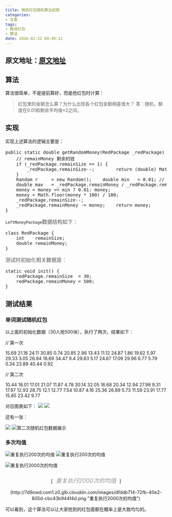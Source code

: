 ```yaml
---
title: 微信红包随机算法初探
categories:
- 文章
tags: 
- 微信红包
- 算法
date: 2016-02-22 09:49:11
---
```


## 原文地址：[原文地址](http://coderroc.com/2015/10/28/%E6%95%B0%E5%AD%A6%E5%92%8C%E7%AE%97%E6%B3%95/%E5%BE%AE%E4%BF%A1%E7%BA%A2%E5%8C%85%E9%9A%8F%E6%9C%BA%E7%AE%97%E6%B3%95%E5%88%9D%E6%8E%A2/)

## 算法

算法很简单，不是提前算好，而是抢红包时计算：
> 红包里的金额怎么算？为什么出现各个红包金额相差很大？
> 答：随机，额度在0.01和剩余平均值*2之间。
<!-- more -->
## 实现

实现上述算法的逻辑主要是：
<pre class="brush:java;toolbar:false">public static double getRandomMoney(RedPackage _redPackage) {    // remainSize 剩余的红包数量
    // remainMoney 剩余的钱
    if (_redPackage.remainSize == 1) {
        _redPackage.remainSize--;        return (double) Math.round(_redPackage.remainMoney * 100) / 100;
    }
    Random r     = new Random();    double min   = 0.01; //
    double max   = _redPackage.remainMoney / _redPackage.remainSize * 2;    double money = r.nextDouble() * max;
    money = money &lt;= min ? 0.01: money;
    money = Math.floor(money * 100) / 100;
    _redPackage.remainSize--;
    _redPackage.remainMoney -= money;    return money;
}</pre>

`LeftMoneyPackage`<span style="color: rgb(85, 85, 85); font-family: Lato, &#39;Microsoft Jhenghei&#39;, &#39;Hiragino Sans GB&#39;, &#39;Microsoft YaHei&#39;, sans-serif; font-size: 16px; line-height: 27.2px; text-align: justify; background-color: rgb(255, 255, 255);">数据结构如下：</span>
<pre class="brush:java;toolbar:false">class RedPackage {
    int    remainSize;
    double remainMoney;
}</pre>

<span style="color: rgb(85, 85, 85); font-family: Lato, &#39;Microsoft Jhenghei&#39;, &#39;Hiragino Sans GB&#39;, &#39;Microsoft YaHei&#39;, sans-serif; font-size: 16px; line-height: 27.2px; text-align: justify; background-color: rgb(255, 255, 255);">测试时初始化相关数据是：</span>
<pre class="brush:java;toolbar:false">static void init() {
    redPackage.remainSize  = 30;
    redPackage.remainMoney = 500;
}</pre>

## 测试结果

### 单词测试随机红包

以上面的初始化数据（30人抢500块），执行了两次，结果如下：

// 第一次

15.69    21.18    24.11    30.85    0.74    20.85    2.96    13.43    11.12    24.87    1.86    19.62    5.97    29.33    3.05    26.94    18.69    34.47    9.4    29.83    5.17    24.67    17.09    29.96    6.77    5.79    0.34    23.89    40.44    0.92

// 第二次

10.44    18.01    17.01    21.07    11.87    4.78    30.14    32.05    16.68    20.34    12.94    27.98    9.31    17.97    12.93    28.75    12.1    12.77    7.54    10.87    4.16    25.36    26.89    5.73    11.59    23.91    17.77    15.85    23.42    9.77

对应图表如下：
![](http://7d9owd.com1.z0.glb.clouddn.com/images/7682b4d2-e67f-47b4-9282-31da086ffb55.png)
![](http://7d9owd.com1.z0.glb.clouddn.com/images/7682b4d2-e67f-47b4-9282-31da086ffb55.png)

还有一张：

![](http://7d9owd.com1.z0.glb.clouddn.com/images/a615bbc4-4dbf-42da-a1a1-e4afcb908752.png)
![](http://7d9owd.com1.z0.glb.clouddn.com/images/a615bbc4-4dbf-42da-a1a1-e4afcb908752.png "第二次随机红包数据展示")

### 多次均值

![重复执行200次的均值](http://7d9owd.com1.z0.glb.clouddn.com/images/20d36929-634f-4655-90d2-64fffa43838f.png)
![](http://7d9owd.com1.z0.glb.clouddn.com/images/20d36929-634f-4655-90d2-64fffa43838f.png "重复执行200次的均值")</div>

![重复执行2000次的均值](http://7d9owd.com1.z0.glb.clouddn.com/images/dfddb714-72fb-40e2-805d-cbc43b944f4d.png)
<div class="pic-title" style="margin: 0px auto; text-align: center;">[<span style="min-width: 20%; min-height: 22px; display: inline-block; padding: 10px; margin: 0px auto; border-bottom-width: 1px; border-bottom-style: solid; border-bottom-color: rgb(217, 217, 217); font-size: 18px; color: rgb(153, 153, 153); font-style: italic; line-height: 1.7;">重复执行2000次的均值</span>](http://7d9owd.com1.z0.glb.clouddn.com/images/dfddb714-72fb-40e2-805d-cbc43b944f4d.png "重复执行2000次的均值")</div>

可以看到，这个算法可以让大家抢到的红包面额在概率上是大致均匀的。